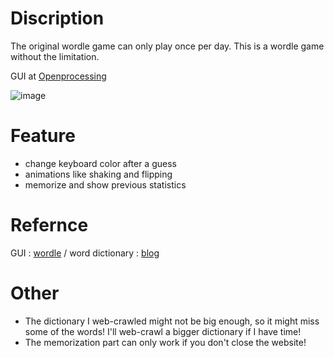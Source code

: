 # Discription
The original wordle game can only play once per day.
This is a wordle game without the limitation. 

GUI at [Openprocessing](https://openprocessing.org/sketch/1460654)

![image](https://user-images.githubusercontent.com/80504001/228615739-12ba8100-1d01-499b-a3b4-47b87a9f5fb9.png)



# Feature
- change keyboard color after a guess
- animations like shaking and flipping
- memorize and show previous statistics

# Refernce
GUI : [wordle](https://www.nytimes.com/games/wordle/index.html)
 / word dictionary : [blog]("https://douze.pixnet.net/blog/post/398218087")

# Other
 - The dictionary I web-crawled might not be big enough, so it might miss some of the words! I'll web-crawl a bigger dictionary if I have time!
 - The memorization part can only work if you don't close the website!
